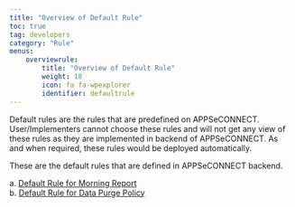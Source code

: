 ```yaml
---
title: "Overview of Default Rule"
toc: true
tag: developers
category: "Rule"
menus: 
    overviewrule:
        title: "Overview of Default Rule"
        weight: 18
        icon: fa fa-wpexplorer
        identifier: defaultrule
---
```


Default rules are the rules that are predefined on APPSeCONNECT. User/Implementers cannot choose these rules and 
will not get any view of these rules as they are implemented in backend of APPSeCONNECT. As and when required, these 
rules would be deployed automatically. 

These are the default rules that are defined in APPSeCONNECT backend.  

a.	[Default Rule for Morning Report](/rule/default-rule-for-morning-report/)    
b.	[Default Rule for Data Purge Policy](/rule/default-rule-for-data-purge-policy/)    

